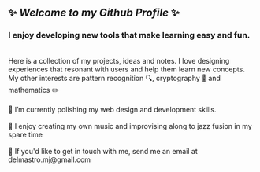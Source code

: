 
## ✨ *Welcome to my Github Profile* ✨

### I enjoy developing new tools that make learning easy and fun. <br />

<br>
Here is a collection of my projects, ideas and notes. I love designing experiences that resonant with users and help them learn new concepts. My other interests are pattern recognition 🔍, cryptography 📖 and mathematics ✏️<br />

<br>
🔭 I’m currently polishing my web design and development skills.<br />
<br>
🎹 I enjoy creating my own music and improvising along to jazz fusion in my spare time <br />
<br>
💬 If you'd like to get in touch with me, send me an email at delmastro.mj@gmail.com <br />


<!--
**Delmastro/Delmastro** is a ✨ _special_ ✨ repository because its `README.md` (this file) appears on your GitHub profile.

Here are some ideas to get you started:

- 🔭 I’m currently working on ...
- 🌱 I’m currently learning ...
- 👯 I’m looking to collaborate on ...
- 🤔 I’m looking for help with ...
- 💬 Ask me about ...
- 📫 How to reach me: ...
- 😄 Pronouns: ...
- ⚡ Fun fact: ...
-->

